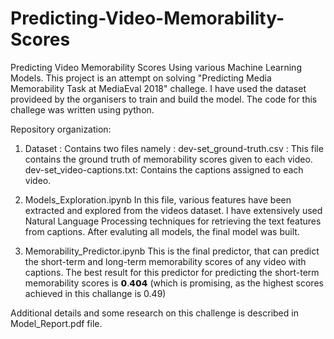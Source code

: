# Predicting-Video-Memorability-Scores
Predicting Video Memorability Scores Using various Machine Learning Models.
This project is an attempt on solving "Predicting Media Memorability Task at MediaEval 2018" challege. I have used the dataset provideed by the organisers to train and build the model. The code for this challege was written using python.

Repository organization:

  1. Dataset : Contains two files namely :
        dev-set_ground-truth.csv :  This file contains the ground truth of memorability scores given to each video.
        dev-set_video-captions.txt: Contains the captions assigned to each video.
        
  2. Models_Exploration.ipynb
        In this file, various features have been extracted and explored from the videos dataset. I have extensively used Natural Language Processing techniques for retrieving the text features from captions. After evaluting all models, the final model was built.
        
  3. Memorability_Predictor.ipynb
        This is the final predictor, that can predict the short-term and long-term memorability scores of any video with captions. The best result for this predictor for predicting the short-term memorability scores is 𝟬.𝟰𝟬𝟰 (which is promising, as the highest scores achieved in this challange is 0.49)
        
Additional details and some research on this challenge is described in Model_Report.pdf file.

        
    
